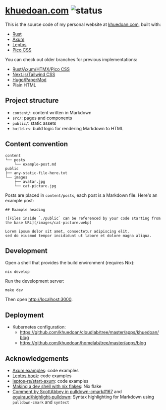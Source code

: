# [khuedoan.com](https://khuedoan.com) ![status](https://img.shields.io/website?label=status&style=flat-square&url=https%3A%2F%2Fkhuedoan.com)

This is the source code of my personal website at [khuedoan.com](https://khuedoan.com), built with:

- [Rust](https://www.rust-lang.org)
- [Axum](https://github.com/tokio-rs/axum)
- [Leptos](https://leptos.dev)
- [Pico CSS](https://picocss.com)

You can check out older branches for previous implementations:

- [Rust/Axum/HTMX/Pico CSS](https://github.com/khuedoan/blog/tree/htmx)
- [Next.js/Tailwind CSS](https://github.com/khuedoan/blog/tree/nextjs)
- [Hugo/PaperMod](https://github.com/khuedoan/blog/tree/hugo)
- Plain HTML

## Project structure

- `content/`: content written in Markdown
- `src/`: pages and components
- `public/`: static assets
- `build.rs`: build logic for rendering Markdown to HTML

## Content convention

```
content
└── posts
    └── example-post.md
public
├── any-static-file-here.txt
└── images
    ├── avatar.jpg
    └── cat-picture.jpg
```

Posts are placed in `content/posts`, each post is a Markdown file. Here's an example post:

```
## Example heading

![Files inside `./public` can be referenced by your code starting from the base URL](/images/cat-picture.webp)

Lorem ipsum dolor sit amet, consectetur adipiscing elit,
sed do eiusmod tempor incididunt ut labore et dolore magna aliqua.
```

## Development

Open a shell that provides the build environment (requires Nix):

```
nix develop
```

Run the development server:

```
make dev
```

Then open <http://localhost:3000>.

## Deployment

- Kubernetes configuration:
    - <https://github.com/khuedoan/cloudlab/tree/master/apps/khuedoan/blog>
    - <https://github.com/khuedoan/homelab/tree/master/apps/blog>

## Acknowledgements

- [Axum examples](https://github.com/tokio-rs/axum/blob/main/examples): code examples
- [Leptos book](https://book.leptos.dev): code examples
- [leptos-rs/start-axum](https://github.com/leptos-rs/start-axum): code examples
- [Making a dev shell with nix flakes](https://fasterthanli.me/series/building-a-rust-service-with-nix/part-10): Nix flake
- [Comment by ScottAbbey in pulldown-cmark#167](https://github.com/pulldown-cmark/pulldown-cmark/issues/167#issuecomment-448491422) and [eguiraud/highlight-pulldown](https://gitlab.com/eguiraud/highlight-pulldown): Syntax highlighting for Markdown using `pulldown-cmark` and `syntect`
